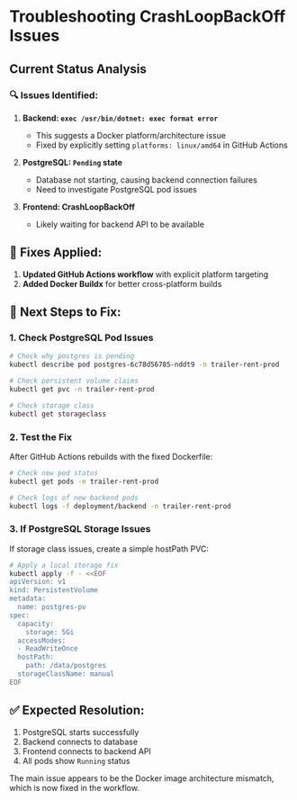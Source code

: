 # Troubleshooting CrashLoopBackOff Issues

## Current Status Analysis

### 🔍 Issues Identified:

1. **Backend: `exec /usr/bin/dotnet: exec format error`**
   - This suggests a Docker platform/architecture issue
   - Fixed by explicitly setting `platforms: linux/amd64` in GitHub Actions

2. **PostgreSQL: `Pending` state**
   - Database not starting, causing backend connection failures
   - Need to investigate PostgreSQL pod issues

3. **Frontend: CrashLoopBackOff**
   - Likely waiting for backend API to be available

## 🚀 Fixes Applied:

1. **Updated GitHub Actions workflow** with explicit platform targeting
2. **Added Docker Buildx** for better cross-platform builds

## 🔧 Next Steps to Fix:

### 1. Check PostgreSQL Pod Issues
```bash
# Check why postgres is pending
kubectl describe pod postgres-6c78d56785-nddt9 -n trailer-rent-prod

# Check persistent volume claims
kubectl get pvc -n trailer-rent-prod

# Check storage class
kubectl get storageclass
```

### 2. Test the Fix
After GitHub Actions rebuilds with the fixed Dockerfile:
```bash
# Check new pod status
kubectl get pods -n trailer-rent-prod

# Check logs of new backend pods
kubectl logs -f deployment/backend -n trailer-rent-prod
```

### 3. If PostgreSQL Storage Issues
If storage class issues, create a simple hostPath PVC:
```bash
# Apply a local storage fix
kubectl apply -f - <<EOF
apiVersion: v1
kind: PersistentVolume
metadata:
  name: postgres-pv
spec:
  capacity:
    storage: 5Gi
  accessModes:
  - ReadWriteOnce
  hostPath:
    path: /data/postgres
  storageClassName: manual
EOF
```

## ✅ Expected Resolution:
1. PostgreSQL starts successfully
2. Backend connects to database
3. Frontend connects to backend API
4. All pods show `Running` status

The main issue appears to be the Docker image architecture mismatch, which is now fixed in the workflow.

